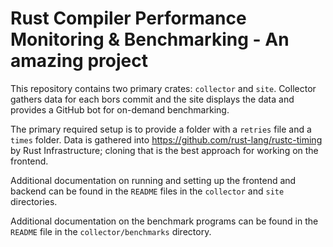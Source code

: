 # Rust Compiler Performance Monitoring & Benchmarking - An amazing project

This repository contains two primary crates: `collector` and `site`. Collector gathers data for each
bors commit and the site displays the data and provides a GitHub bot for on-demand benchmarking.

The primary required setup is to provide a folder with a `retries` file and a `times` folder. Data
is gathered into https://github.com/rust-lang/rustc-timing by Rust Infrastructure; cloning
that is the best approach for working on the frontend.

Additional documentation on running and setting up the frontend and backend can
be found in the `README` files in the `collector` and `site` directories.

Additional documentation on the benchmark programs can be found in the `README`
file in the `collector/benchmarks` directory. 

